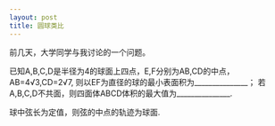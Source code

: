 ```yaml
---
layout: post
title: 圆球类比
---
```

前几天，大学同学与我讨论的一个问题。

已知A,B,C,D是半径为4的球面上四点，E,F分别为AB,CD的中点，AB=4√3,CD=2√7,
则以EF为直径的球的最小表面积为_______________；
若A,B,C,D不共面，则四面体ABCD体积的最大值为_______________.

球中弦长为定值，则弦的中点的轨迹为球面.
